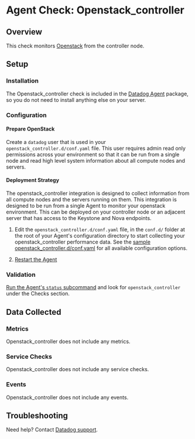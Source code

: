 # Agent Check: Openstack_controller

## Overview

This check monitors [Openstack][1] from the controller node.

## Setup

### Installation

The Openstack_controller check is included in the [Datadog Agent][2] package, so you do not
need to install anything else on your server.

### Configuration

#### Prepare OpenStack

Create a `datadog` user that is used in your `openstack_controller.d/conf.yaml` file. This user requires admin read only permissions across your environment so that it can be run from a single node and read high level system information about all compute nodes and servers.

#### Deployment Strategy

The openstack_controller integration is designed to collect information from all compute nodes and the servers running on them. This integration is designed to be run from a single Agent to monitor your openstack environment. This can be deployed on your controller node or an adjacent server that has access to the Keystone and Nova endpoints.

1. Edit the `openstack_controller.d/conf.yaml` file, in the `conf.d/` folder at the root of your
   Agent's configuration directory to start collecting your openstack_controller performance data.
   See the [sample openstack_controller.d/conf.yaml][2] for all available configuration options.

2. [Restart the Agent][3]

### Validation

[Run the Agent's `status` subcommand][4] and look for `openstack_controller` under the Checks section.

## Data Collected

### Metrics

Openstack_controller does not include any metrics.

### Service Checks

Openstack_controller does not include any service checks.

### Events

Openstack_controller does not include any events.

## Troubleshooting

Need help? Contact [Datadog support][5].

[1]: https://www.openstack.org/
[2]: https://github.com/DataDog/integrations-core/blob/master/openstack_controller/datadog_checks/openstack_controller/data/conf.yaml.example
[3]: https://docs.datadoghq.com/agent/faq/agent-commands/#start-stop-restart-the-agent
[4]: https://docs.datadoghq.com/agent/faq/agent-commands/#agent-status-and-information
[5]: https://docs.datadoghq.com/help
